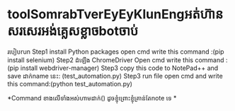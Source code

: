 # toolSomrabTverEyEyKlunEngអត់ហ៊ានសរសេរអង់គ្លេសខ្លាចbotចាប់
របៀបrun 
Step1 install Python packages open cmd write this command :(pip install selenium)
Step2 ដំឡើង ChromeDriver Open cmd write this command : (pip install webdriver-manager)
Step3 copy this code to NotePad++ and save ដាក់name នេះ: (test_automation.py)
Step3 run file open cmd and write this command:(python test_automation.py)

*Command ខាងលើទាំងអស់ហាមដាក់​() ដូចខ្ញុំព្រោះខ្ញុំគ្រាន់តែnote ទេ *

